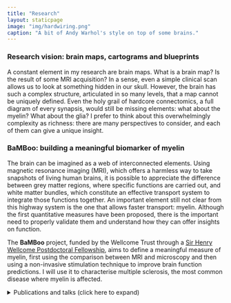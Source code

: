 ```yaml
---
title: "Research"
layout: staticpage
image: "img/hardwiring.png"
caption: "A bit of Andy Warhol's style on top of some brains."
---
```


### Research vision: brain maps, cartograms and blueprints

A constant element in my research are brain maps. What is a brain map? Is the result of some MRI acquisition? In a sense, even a simple clinical scan allows us to look at something hidden in our skull. However, the brain has such a complex structure, articulated in so many levels, that a map cannot be uniquely defined. Even the holy grail of hardcore connectomics, a full diagram of every synapsis, would still be missing elements: what about the myelin? What about the glia? I prefer to think about this overwhelmingly complexity as richness: there are many perspectives to consider, and each of them can give a unique insight. 

### BaMBoo: building a meaningful biomarker of myelin

The brain can be imagined as a web of interconnected elements. Using magnetic resonance imaging (MRI), which offers a harmless way to take snapshots of living human brains, it is possible to appreciate the difference between grey matter regions, where specific functions are carried out, and white matter bundles, which constitute an effective transport system to integrate those
functions together. An important element still not clear from this highway system is the one that allows faster transport: myelin. Although the first quantitative measures have been proposed, there is the important need to properly validate them and understand how they can offer insights on function.

The **BaMBoo** project, funded by the Wellcome Trust through a [Sir Henry Wellcome Postdoctoral Fellowship](https://wellcome.org/grant-funding/people-and-projects/grants-awarded/bamboo-building-meaningful-biomarker-myelin), aims to define a meaningful measure of myelin, first using the comparison between MRI and microscopy and then using a non-invasive stimulation technique to improve brain function predictions. I will use it to characterise multiple sclerosis, the most common disease where myelin is affected.


<details>
<summary>Publications and talks (click here to expand)</summary>

My list of publications is also available on my [Google Scholar profile](https://scholar.google.com/citations?user=raI97kYAAAAJ&hl=it).

### Preprints

KG Schilling, F Rheault, L Petit, CB Hansen, Vi Nath, FC Yeh, G Girard, M Barakovic, J Rafael-Patino, T Yu, E Fischi-Gomez, M Pizzolato, M Ocampo-Pineda, S Schiavi, EJ Canales-Rodríguez, A Daducci, C Granziera, G Innocenti, JP Thiran, L Mancini, S Wastling, S Cocozza, M Petracca, G Pontillo, **M Mancini**, et al. (2020) Tractography dissection variability: what happens when 42 groups dissect 14 white matter bundles on the same dataset? *bioRxiv* - <https://doi.org/10.1101/2020.10.07.321083>

T Boshkovski, L Kocarev, J Cohen-Adad, B Misic, S Lehéricy, N Stikov, **M Mancini** (2020) The R1-weighted connectome: complementing brain networks with a myelin-sensitive measure. *bioRxiv* - <https://doi.org/10.1101/2020.08.06.237941>


### Journal Papers

**M Mancini**, A Karakuzu, J Cohen-Adad, M Cercignani, T Nichols, N Stikov (2020) An interactive meta-analysis of MRI biomarkers of myelin. *Elife*, in press - <https://doi.org/10.7554/eLife.61523>

**M Mancini**, A Casamitjana, L Peter, E Robinson, S Crampsie, DL Thomas, JL Holton, Z Jaunmuktane, JE Iglesias (2020) A multimodal computational pipeline for 3D histology of the human brain. *Scientific Reports*, 10: 13839 - <https://doi.org/10.1038/s41598-020-69163-z>

J Koenig, B Abler, I Agartz, T Åkerstedt, OA Andreassen, M Anthony, K Bertsch, RC Brown, R Brunner, L Carnevali, H Critchley, KR Cullen, EJC de Geus, I Dziobek, H Fischer, H Flor, M Gaebler, PJ Gianaros, MJ Giummarra, S Greening, S Guendelman, J Heathers, SC Herpertz, MX Hu, S Jentschke, M Kaess, T Kaufmann, B Klimes-Dougan, S Koelsch, M Krauch, D Kumral, F Lamers, TH Lee, M Lekander, F Lin, M Lotze, E Makovac, **M Mancini**, et al. (2020) Cortical Thickness and Resting State Cardiac Function Across the Lifespan: A Cross-Sectional Pooled Mega Analysis. *Psychophysiology*, in press - <https://doi.org/10.1111/psyp.13688>

L Serra, M Bruschini, C Di Domenico, **M Mancini**, G Bechi Gabrielli, S Bonarota, C Caltagirone, M Cercignani, C Marra, M Bozzali (2020) Behavioral psychological symptoms of dementia and functional connectivity changes: a network-based study. *Neurobiology of Aging*, 94: 196-206 - <https://doi.org/10.1016/j.neurobiolaging.2020.06.009>

A Zugman, A Harrewijn, EM Cardinale, H Zwiebel, GF Freitag, KE Werwath, JM Bas‐Hoogendam, NA Groenewold, M Aghajani, K Hilbert, N Cardoner, D Porta‐Casteràs, S Gosnell, R Salas, KS Blair, JR Blair, MZ Hammoud, M Milad, K Burkhouse, KL Phan, HK Schroeder, JR Strawn, K Beesdo‐Baum, SI Thomopoulos, HJ Grabe, S Van der Auwera, K Wittfeld, JA Nielsen, R Buckner, JW Smoller, B Mwangi, JC Soares, MJ Wu, GB Zunta‐Soares, AP Jackowski, PM Pan, GA Salum, M Assaf, GJ Diefenbach, P Brambilla, E Maggioni, D Hofmann, T Straube, C Andreescu, R Berta, E Tamburo, R Price, GG Manfro, HD Critchley, E Makovac, **M Mancini**, et al. (2020) Mega‐analysis methods in ENIGMA: The experience of the generalized anxiety disorder working group. *Human Brain Mapping*, in press - <https://doi.org/10.1002/hbm.25096>

**M Mancini**, SB Vos, VN Vakharia, AG O'Keeffee, K Trimmel, F Barkhof, C Dorfer, S Soman, GW Winston, C Wu et al. (2019) Automated fiber tract reconstruction for surgery planning: Extensive validation in language-related white matter tracts. *NeuroImage: Clinical*, 23: 101883 - <https://doi.org/10.1016/j.nicl.2019.101883>
 
SC de Lange, LH Scholtens, LH van den Berg, MP Boks, M Bozzali, W Cahn, U Dannlowski, S Durston, E Geuze, NEM van Haren, MHJ Hillegers, K Koch, MA Jurado, **M Mancini**, et al. (2019) Shared vulnerability for connectome alterations across psychiatric and neurological brain disorders. *Nature Human Behaviour*, 3: 988–998 - <https://doi.org/10.1038/s41562-019-0659-6>

M Galovic, I Baudracco, E Wright-Goff, G Pillajo, P Nachev, B Wandschneider, F Woermann, P Thompson, S Baxendale, AW McEvoy, M Nowell, **M Mancini** et al. (2019) Association of Piriform Cortex Resection With Surgical Outcomes in Patients With Temporal Lobe Epilepsy. *JAMA Neurology*, 76(6): 690-700 - <https://doi.org/10.1001/jamaneurol.2019.0204>

L Carnevali, **M Mancini**, J Koenig, E Makovac, D R Watson, F Meeten, HD Critchley, C Ottaviani (2019) Cortical morphometric predictors of autonomic dysfunction in generalized anxiety disorder. *Autonomic Neuroscience*, 217: 41-48 - <https://doi.org/10.1016/j.autneu.2019.01.001>

E Makovac, **M Mancini**, S Fagioli, DR Watson, F Meeten, CL Rae, HD Critchley, C Ottaviani (2019) Network abnormalities in generalized anxiety pervade beyond the amygdala-pre-frontal cortex circuit: Insights from graph theory. *Psychiatry Research: Neuroimaging*, 281: 107-116 - <https://doi.org/10.1016/j.pscychresns.2018.09.006>

**M Mancini**, M Cercignani (2018) Network models in neuroimaging: a survey of multimodal applications. *Fundamenta Informaticae*, 163(1): 63-91 - <https://doi.org/10.3233/FI-2018-1732>

G Koch, S Bonnì, MC Pellicciari, EP Casula, **M Mancini**, R Esposito, V Ponzo, S Picazio, F Di Lorenzo, L Serra, et al. (2018) Transcranial magnetic stimulation of the precuneus enhances memory and neural activity in prodromal Alzheimer's disease. *NeuroImage*, 169: 302-311 - <https://doi.org/10.1016/j.neuroimage.2017.12.048>

E Makovac, SN Garfinkel, A Bassi, B Basile, E Macaluso, M Cercignani, E Mattei, **M Mancini**, D Agalliu, P Cortelli, et al. (2018) Fear processing is differentially affected by lateralized stimulation of carotid baroreceptors. *Cortex*, 99: 200-212 - <https://doi.org/10.1016/j.cortex.2017.07.002>

MC Pellicciari, S Bonnì, V Ponzo, AM Cinnera, **M Mancini**, EP Casula, F Sallustio, S Paolucci, C Caltagirone, G Koch (2018) Dynamic reorganization of TMS-evoked activity in subcortical stroke patients. *NeuroImage*, 175: 365-378 – <https://doi.org/10.1016/j.neuroimage.2018.04.011>

**M Mancini**, G Giulietti, N Dowell, B Spanò, N Harrison, M Bozzali, M Cercignani (2018) Introducing axonal myelination in connectomics: A preliminary analysis of g-ratio distribution in healthy subjects. *NeuroImage*, 182: 351-359 - <https://doi.org/10.1016/j.neuroimage.2017.09.018>

**M Mancini**, C Mastropasqua, S Bonnì, V Ponzo, M Cercignani, S Conforto, G Koch, M Bozzali (2017) Theta Burst Stimulation of the Precuneus Modulates Resting State Connectivity in the Left Temporal Pole. *Brain Topography*, 30(3): 312-319 - <https://doi.org/10.1007/s10548-017-0559-x>

F Barban, **M Mancini**, M Cercignani, F Adriano, R Perri, R Annicchiarico, GA Carlesimo, C Ricci, MG Lombardi, V Teodonno, et al. (2017) A Pilot Study on Brain Plasticity of Functional Connectivity Modulated by Cognitive Training in Mild Alzheimer’s Disease and Mild Cognitive Impairment. *Brain Sciences*, 7(5): 50 - <https://doi.org/10.3390/brainsci7050050>

L Serra, **M Mancini**, M Cercignani, C Di Domenico, B Spanò, G Giulietti, G Koch, C Marra, M Bozzali (2017) Network-based substrate of cognitive reserve in Alzheimer’s disease. *Journal of Alzheimer's Disease*, 55(1): 421-430 – <https://doi.org/10.3233/JAD-160735>

**M Mancini**, D Brignani, S Conforto, P Mauri, C Miniussi, MC Pellicciari (2016) Assessing cortical synchronization during transcranial direct current stimulation: A graph-theoretical analysis. *NeuroImage*, 140: 57-65 - <https://doi.org/10.1016/j.neuroimage.2016.06.003>

L Serra, M Cercignani, M Bruschini, L Cipolotti, **M Mancini**, G Silvestri, A Petrucci, E Bucci, G Antonini, L Licchelli, et al. (2016) “I know that you know that I know”: neural substrates associated with social cognition deficits in DM1 patients *PLOS ONE*, 11(6): e0156901 - <https://doi.org/10.1371/journal.pone.0156901>

L Serra, **M Mancini**, G Silvestri, A Petrucci, M Masciullo, B Spanò, M Torso, C Mastropasqua, M Giacanelli, C Caltagirone, et al. (2016) Brain connectomics’ modification to clarify motor and nonmotor features of myotonic dystrophy type 1. *Neural plasticity*, 2016: 2696085 - <https://doi.org/10.1155/2016/2696085>


### Book chapters

*In Italian*

M Cercignani, **M Mancini**, C Gandini Wheeler-Kingshot (2018) Connettività e connettomica: promesse e tranelli. *Immagini biomediche: nuove tendenze in tecnologia, metodi e applicazioni*, 163-183 - Patron.
    
**M Mancini** (2013) La diaspora dei cervelli. *Mettere a frutto i talenti: Esperienze e testimonianze sull'Italia di oggi*, 153-155 - Franco Angeli.
    


### Papers in proceedings

**M Mancini**, S Crampsie, DL Thomas, Z Jaunmuktane, JL Holton, JE Iglesias (2019) Hierarchical Joint Registration of Tissue Blocks With Soft Shape Constraints For Large-Scale Histology of The Human Brain. *IEEE 16th International Symposium on Biomedical Imaging (ISBI 2019)*, 666-669 - <https://doi.org/10.1109/ISBI.2019.8759396>

A Granados, **M Mancini**, SB Vos, O Lucena, V Vakharia, R Rodionov, JS Duncan, R Sparks, S Ourselin (2018) A machine learning approach to predict instrument bending in stereotactic neurosurgery. *Medical Image Computing and Computer-Assisted Intervention (MICCAI)*: 238-246 – <https://doi.org/10.1007/978-3-030-00937-3_28>

**M Mancini**, G Giulietti, B Spanò, M Bozzali, M Cercignani, S Conforto (2016) Estimating multimodal brain connectivity in multiple sclerosis: An exploratory factor analysis. *38th Annual International Conference of the IEEE Engineering in Medicine and Biology Society (EMBC)*: 1131-1134 - <https://doi.org/10.1109/EMBC.2016.7590903>

**M Mancini**, MA De Reus, L Serra, M Bozzali, MP Van Den Heuvel, M Cercignani, S Conforto (2016) Network attack simulations in Alzheimer's disease: The link between network tolerance and neurodegeneration. *IEEE 13th International Symposium on Biomedical Imaging (ISBI)*: 237-240 - <https://doi.org/10.1109/ISBI.2016.7493253>

**M Mancini**, MC Pellicciari, D Brignani, P Mauri, C De Marchis, C Miniussi, S Conforto (2015) Automatic artifact suppression in simultaneous tDCS-EEG using adaptive filtering. *37th Annual International Conference of the IEEE Engineering in Medicine and Biology Society (EMBC)*: 2729-2732 - <https://doi.org/10.1109/EMBC.2015.7318956>

**M Mancini**, E Mattei, F Censi, G Calcagnini, M Bozzali, S Conforto (2015) Functional connectivity during autonomic stimulation estimated using spectral coherence of fMRI signals. *7th International IEEE/EMBS Conference on Neural Engineering (NER)*: 1044-1047 - <https://doi.org/10.1109/NER.2015.7146806>

E Mattei, F Censi, M Triventi, **M Mancini**, A Napolitano, E Genovese, V Cannatà, R Falsaperla, G Calcagnini (2015) Wrong detection of ventricular fibrillation in an implantable cardioverter defibrillator caused by the movement near the MRI scanner bore. *37th Annual International Conference of the IEEE Engineering in Medicine and Biology Society (EMBC)*: 7200-7203 - <https://doi.org/10.1109/EMBC.2015.7320053>

**M Mancini**, E Mattei, F Censi, B Basile, M Bozzali, G Calcagnini (2014) Investigation of baroreflex autonomic control by spectral coherence of fMRI independent components and neck suction stimulation signal. *Computing in Cardiology Conference (CinC)*: 1005-1008 - <https://ieeexplore.ieee.org/document/7043215>

**M Mancini**, G Calcagnini, E Mattei, F Censi, M Bozzali, R Barbieri (2014) Modeling Heart Beat Dynamics and fMRI Signals during Carotid Stimulation by Neck Suction. *36th Annual International Conference of the IEEE Engineering in Medicine and Biology Society (EMBC)*: 6647-6650 -  <https://doi.org-10.1109/EMBC.2014.6945152>

E Mattei, F Censi, **M Mancini**, A Napolitano, E Genovese, V Cannatà, G Burriesci, R Falsaperla, Gi Calcagnini (2014) Currents induced by fast movements inside the MRI room may cause inhibition in an implanted pacemaker. *36th Annual International Conference of the IEEE Engineering in Medicine and Biology Society (EMBC)*: 890-893 - <https://doi.org/10.1109/EMBC.2014.6943734>


### Abstract in Proceedings

T Boshkovski, L Kocarev, J Cohen-Adad, B Misic, S Lehéricy, N Stikov, **M Mancini** (2020) The R1-weighted connectome: complementing brain networks with a myelin-sensitive measure. *26th Annual Meeting of the Organization for Human Brain Mapping (OHBM)*.

**M Mancini**, E Alonso-Ortiz, M Cercignani, J Cohen-Adad, N Stikov (2020) Myelin-sensitive Quantitative Maps: Two’s Company, Three’s a Crowd? *International Society for Magnetic Resonance in Medicine (ISMRM) Virtual Conference*.

T Carandini, **M Mancini**, I Bogdan, C Rae, A Barritt, A Sethi, N Harrison, W Rashid, M Cercignani, M Bozzali (2020) Brainstem monoaminergic functional and structural connectivity is altered in multiple sclerosis and contributes to fatigue. *International Society for Magnetic Resonance in Medicine (ISMRM) Virtual Conference*.

C Maffei,  G Girard,  K Schilling, N Adluru, D Aydogan, A Hamamci, FC Yeh, **M Mancini**, et al. (2020) The IronTract challenge: Validation and optimal tractography methods for the HCP diffusion acquisition scheme. *International Society for Magnetic Resonance in Medicine (ISMRM) Virtual Conference*.

T Carandini, **M Mancini**, I Bogdan, C Rae, A Barritt, A Sethi, N Harrison, W Rashid, M Bozzali, M Cercignani (2020) Brainstem monoaminergic functional and structural connectivity is altered in multiple sclerosis and associated to cognitive fatigue. *6th Congress of the  European Academy of Neurology*, published in *European Journal of Neurology* 27(S1): 202 - <https://doi.org/10.1111/ene.14307>

**M Mancini**, Y Huo, B  Landman, JE  Iglesias (2019) Segmentation-aware adversarial synthesis for registration of histology to MRI. *International Society for Magnetic Resonance in Medicine (ISMRM) Annual Meeting*.

**M Mancini**, S Crampsie, D Thomas, Z Jaunmuktane, J Holton, JE Iglesias (2019) A computational pipeline for MRI-informed 3D histology of the human brain. *25th Annual Meeting of the Organization for Human Brain Mapping (OHBM)*.

L Serra, M Bruschini, **M Mancini**, C Marra, C Caltagirone, M Cercignani, M Bozzali (2019) Behavioural symptoms of dementia and functional connectivity changes. A network-based studies. *25th Annual Meeting of the Organization for Human Brain Mapping (OHBM)*.

N Vakharia, **M Mancini**, B Vos, K Li, A McEvoy, R Sparks, S Ourselin, JS Duncan (2019) Changes in whole brain connectomes with simulated laser interstitial thermal therapy (LITT) using seizure free and non-seizure free ablation cavities in mesial temporal. *Association of British Neurologists/Society of British Neurological Surgeons (ABN/SBNS) Joint Annual Meeting*, published in *Journal of Neurology, Neurosurgery and Psychiatry* 90(3): e19 - <https://doi.org/10.1136/jnnp-2019-ABN.59>

M Della Costanza, VN Vakharia, K Li, **M Mancini**, SB Vos, B Diehl, J Winston, AW McEvoy, A Miserocchi, M Scerrati, F Chowdhury, R Sparks, S Ourselin, JS Duncan (2019) Structural connectivity driven stereoelectroencephalography (SEEG) electrode targeting in suspected pseudotemporal and temporal plus epilepsy. *Association of British Neurologists/Society of British Neurological Surgeons (ABN/SBNS) Joint Annual Meeting*, published in *Journal of Neurology, Neurosurgery and Psychiatry* 90(3): e19 - <http://dx.doi.org/10.1136/jnnp-2019-ABN.60>

**M Mancini**, C Clarke, N Dowell, N Harrison, M Cercignani (2018)  Does the g-ratio influence resting-state functional connectivity? A group-level analysis. *International Society for Magnetic Resonance in Medicine (ISMRM) Annual Meeting*.

**M Mancini**,  S Vos, V Vakharia, R Sparks, K Trimmel, G Winston, J Duncan, S  Ourselin (2018) Anatomy-constrained automated fiber tract reconstruction for surgery planning: a validation study in language-related white matter tracts. *International Society for Magnetic Resonance in Medicine (ISMRM) Annual Meeting*.

S Vos, **M Mancini**, V Vakharia, R Sparks, M Chiang, M Cardoso, J Duncan, G  Winston, S Ourselin (2018)  Automated fibre tractography of the optic radiation for epilepsy surgery planning. *International Society for Magnetic Resonance in Medicine (ISMRM) Annual Meeting*.

L Carnevali, **M Mancini**, J Koenig, E Makovac, DR Watson, F Meeten, HD Critchley, C Ottaviani (2018) Structural Integrity of Anterior Cingulate Cortex Predicts Resilience to Autonomic Dysfunction in Generalized Anxiety Disorder. *76th Annual Scientific Meeting of the American Psychosomatic Society*, published in *Psychosomatic Medicine* 80(3): A132 - <https://doi.org/10.1097/PSY.0000000000000578>

F Di Lorenzo, S Bonnì, S Picazio, V Ponzo, MC Pellicciari, E Casula, L Serra, **M Mancini**, C Caltagirone, A Martorana, M Bozzali, G Koch (2017) Repetitive TMS of the default mode network: a randomized, double-blinded, cross-over study trial in MCI patients. *2nd International Brain Stimulation Conference*, published in *Brain Stimulation* 10(2): P530 - <https://doi.org/10.1016/j.brs.2017.01.543>

F Barban, H Prüss, U Kopp, **M Mancini**, M Cercignani, F Paul, C Finke (2017) Network-based alterations following anti-N-methyl-D-aspartate receptor encephalitis. *23rd Annual Meeting of the Organization for Human Brain Mapping (OHBM)*.

**M Mancini**, M Cercignani, S Bonnì, S Picazio, V Ponzo, MC Pellicciari, E Casula, L Serra, C Caltagirone, G Koch, M Bozzali (2017) A Multi-Modal Study of the Neural Mechanisms Behind the Beneficial Effects of Repetitive TMS Over the Precuneus of MCI Patients. *International Society for Magnetic Resonance in Medicine (ISMRM) Annual Meeting*.

**M Mancini**, G Giulietti, N Dowell, B Spanò, N Harrison, M Bozzali, M Cercignani (2017) Introducing Axonal Myelination in Connectomics: A Preliminary Analysis of G-Ratio Distribution in Healthy Subjects. *International Society for Magnetic Resonance in Medicine (ISMRM) Annual Meeting*.

**M Mancini**, L de Reus, MA, Serra, M Bozzali, MP van den Heuvel, M Cercignani, S Conforto (2016) Neurodegeneration simulation in the connectome: a heuristic approach to unfold the key white matter pathways in Alzheimerʼs disease. *International Society for Magnetic Resonance in Medicine (ISMRM) Annual Meeting*.

M Mancini, C Mastropasqua, G Koch, M Cercignani, M Bozzali, S Conforto (2016) Precuneus stimulation using cTBS modulates the temporal pole: a graph-theoretical analysis. *22nd Annual Meeting of the Organization for Human Brain Mapping (OHBM)*.

S Bonni, S Picazio, F Di Lorenzo, V Ponzo, M Pellicciari, E Casula, L Serra, **M Mancini**, C Caltagirone, A Martorana, M Bozzali, G Koch (2016) Repetitive TMS of the default mode network: a randomized, double-blinded, cross-over study trial in MCI patients. *XI Sindem Meeting: Italian Association for the Study of Dementia linked to the Italian Neurological Society (SIN)*, published in *Journal of Alzheimer's Disease* 52(S1): S60-S61 - <https://doi.org/10.3233/JAD-169001>

F Barban, L Serra, R Perri, R Annicchiarico, GA Carlesimo, **M Mancini**, F Adriano, C Ricci, MG Lombardi, M Cercignani, L Fadda, C Caltagirone, M Bozzali (2015) Brain plasticity in mild Alzheimerʼs Disease. Effects of a computer- based cognitive training on functional connectivity. *International Society for Magnetic Resonance in Medicine (ISMRM) Annual Meeting*.

**M Mancini**, C Mastropasqua, M Bozzali, G Calcagnini, S Conforto (2015) Test-retest reliability of spectral coherence-based graph metrics in fMRI networks. *21st Annual Meeting of the Organization for Human Brain Mapping (OHBM)*.

G Calcagnini, E Mattei, M Bozzali, M Triventi, **M Mancini**, Federica Censi, R Barbieri (2015) Carotid Baroreceptor Stimulation by Neck Suction during FMRI Investigation: Methodological Issues. *37th Annual International Conference of the IEEE Engineering in Medicine and Biology Society (EMBC)*.

F Barban, L Serra, R Perri, R Annicchiarico, G Carlesimo, **M Mancini**, M Cercignani, F Adriano, C Ricci, MG Lombardi, L Fadda, C Caltagirone, M Bozzali (2015) Effects of a computer-based cognitive training on functional connectivity of mild Alzheimerʼs Disease. *European Congress of NeuroRehabilitation*.

C Mastropasqua, S Bonnì, M Bozzali, **M Mancini**, C Caltagirone, M Cercignani, G Koch (2014) Functional connectivity changes after precuneus stimulation using cTBS. *4th Biennial Conference on Resting-state / Brain Connectivity*.


### Invited Talks

06/12/2019  
"Chasing brain functional microstructure: a recipe with bucatini"  
Neuroimaging Seminars, King's College London, London

25/11/2019  
"Myelin Maps - Or why you should stop buying fat-free brains"  
Feindel Brain Imaging Lecture Series, McGill University, Montreal

04/09/2019  
"Rogue Matter: A Sparse Wars Story"  
Laboratory for Computational Neuroimaging, MGH Martinos Center for Biomedical Imaging, Boston

09/03/2019  
"The diffusion MRI-based connectome: promises and pitfalls"  
LASSE - Latino-American Summerschool on Epilepsy, Sao Paulo

12/09/2018  
"Bigger brains: building a bridge between histology and MRI"  
European Laboratory for Non-linear spectroscopy, University of Florence, Florence

27/07/2018  
"Image-to-image translation for histology-MRI registration"  
{U|I}CL Biomedical Imaging Symposium, Imperial College London, London

24/03/2018  
"Brain structural networks: the quest for the connectome"  
ILAE British Chapter Epilepsy Neuroimaging Course, Chalfont Centre, Chalfont St Peter

05/04/2017  
"About brain networks and graph theory"  
Neuroimaging Methods Seminars, University of Sussex, Brighton

</details>
